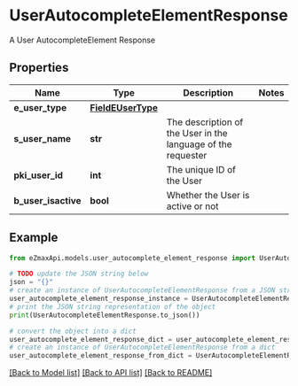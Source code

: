 # UserAutocompleteElementResponse

A User AutocompleteElement Response

## Properties

Name | Type | Description | Notes
------------ | ------------- | ------------- | -------------
**e_user_type** | [**FieldEUserType**](FieldEUserType.md) |  | 
**s_user_name** | **str** | The description of the User in the language of the requester | 
**pki_user_id** | **int** | The unique ID of the User | 
**b_user_isactive** | **bool** | Whether the User is active or not | 

## Example

```python
from eZmaxApi.models.user_autocomplete_element_response import UserAutocompleteElementResponse

# TODO update the JSON string below
json = "{}"
# create an instance of UserAutocompleteElementResponse from a JSON string
user_autocomplete_element_response_instance = UserAutocompleteElementResponse.from_json(json)
# print the JSON string representation of the object
print(UserAutocompleteElementResponse.to_json())

# convert the object into a dict
user_autocomplete_element_response_dict = user_autocomplete_element_response_instance.to_dict()
# create an instance of UserAutocompleteElementResponse from a dict
user_autocomplete_element_response_from_dict = UserAutocompleteElementResponse.from_dict(user_autocomplete_element_response_dict)
```
[[Back to Model list]](../README.md#documentation-for-models) [[Back to API list]](../README.md#documentation-for-api-endpoints) [[Back to README]](../README.md)


